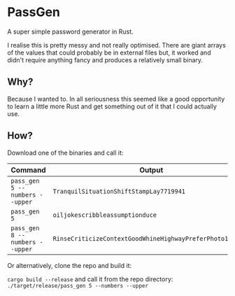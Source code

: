 # PassGen

A super simple password generator in Rust.

I realise this is pretty messy and not really optimised. There are giant arrays of the values that could probably be in external files but, it worked and didn't require anything fancy and produces a relatively small binary.

## Why?
Because I wanted to. In all seriousness this seemed like a good opportunity to learn a little more Rust and get something out of it that I could actually use.

## How?
Download one of the binaries and call it:

|Command|Output|
|-------|------|
|`pass_gen 5 --numbers --upper`| `TranquilSituationShiftStampLay7719941`|
|`pass_gen 5`|`oiljokescribbleassumptionduce`|
|`pass_gen 8 --numbers --upper`|`RinseCriticizeContextGoodWhineHighwayPreferPhoto1140204`

Or alternatively, clone the repo and build it:

`cargo build --release` and call it from the repo directory: `./target/release/pass_gen 5 --numbers --upper`
